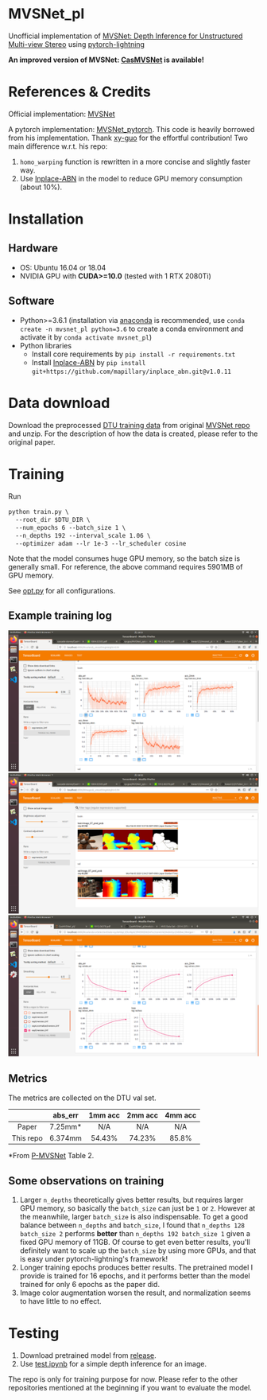 # MVSNet_pl
Unofficial implementation of [MVSNet: Depth Inference for Unstructured Multi-view Stereo](https://arxiv.org/pdf/1804.02505.pdf) using [pytorch-lightning](https://github.com/PyTorchLightning/pytorch-lightning)

**An improved version of MVSNet: [CasMVSNet](https://github.com/kwea123/CasMVSNet_pl) is available!**

# References & Credits
Official implementation: [MVSNet](https://github.com/YoYo000/MVSNet)

A pytorch implementation: [MVSNet_pytorch](https://github.com/xy-guo/MVSNet_pytorch).
This code is heavily borrowed from his implementation. Thank [xy-guo](https://github.com/xy-guo) for the effortful contribution!
Two main difference w.r.t. his repo:
1. `homo_warping` function is rewritten in a more concise and slightly faster way.
2. Use [Inplace-ABN](https://github.com/mapillary/inplace_abn) in the model to reduce GPU memory consumption (about 10%).

# Installation

## Hardware

* OS: Ubuntu 16.04 or 18.04
* NVIDIA GPU with **CUDA>=10.0** (tested with 1 RTX 2080Ti)

## Software

* Python>=3.6.1 (installation via [anaconda](https://www.anaconda.com/distribution/) is recommended, use `conda create -n mvsnet_pl python=3.6` to create a conda environment and activate it by `conda activate mvsnet_pl`)
* Python libraries
    * Install core requirements by `pip install -r requirements.txt`
    * Install [Inplace-ABN](https://github.com/mapillary/inplace_abn) by `pip install git+https://github.com/mapillary/inplace_abn.git@v1.0.11`

# Data download

Download the preprocessed [DTU training data](https://drive.google.com/file/d/1eDjh-_bxKKnEuz5h-HXS7EDJn59clx6V/view) from original [MVSNet repo](https://github.com/YoYo000/MVSNet) and unzip. For the description of how the data is created, please refer to the original paper.

# Training
Run
```
python train.py \
  --root_dir $DTU_DIR \
  --num_epochs 6 --batch_size 1 \
  --n_depths 192 --interval_scale 1.06 \
  --optimizer adam --lr 1e-3 --lr_scheduler cosine
```
Note that the model consumes huge GPU memory, so the batch size is generally small. For reference, the above command requires 5901MB of GPU memory.

See [opt.py](opt.py) for all configurations.

## Example training log

![log1](assets/log1.png)
![log2](assets/log2.png)
![log3](assets/log3.png)

## Metrics
The metrics are collected on the DTU val set.

|       | abs_err | 1mm acc | 2mm acc | 4mm acc |
| :---: |   :---: |  :---: | :---: | :---: |
| Paper | 7.25mm*     | N/A    | N/A | N/A |
| This repo | 6.374mm | 54.43% | 74.23% | 85.8% |

*From [P-MVSNet](http://openaccess.thecvf.com/content_ICCV_2019/papers/Luo_P-MVSNet_Learning_Patch-Wise_Matching_Confidence_Aggregation_for_Multi-View_Stereo_ICCV_2019_paper.pdf) Table 2.

## Some observations on training
1. Larger `n_depths` theoretically gives better results, but requires larger GPU memory, so basically the `batch_size` can just be `1` or `2`. However at the meanwhile, larger `batch_size` is also indispensable. To get a good balance between `n_depths` and `batch_size`, I found that `n_depths 128 batch_size 2` performs **better** than `n_depths 192 batch_size 1` given a fixed GPU memory of 11GB. Of course to get even better results, you'll definitely want to scale up the `batch_size` by using more GPUs, and that is easy under pytorch-lightning's framework!
2. Longer training epochs produces better results. The pretrained model I provide is trained for 16 epochs, and it performs better than the model trained for only 6 epochs as the paper did.
3. Image color augmentation worsen the result, and normalization seems to have little to no effect.

# Testing

1. Download pretrained model from [release](https://github.com/kwea123/MVSNet_pl/releases).
2. Use [test.ipynb](test.ipynb) for a simple depth inference for an image.

The repo is only for training purpose for now. Please refer to the other repositories mentioned at the beginning if you want to evaluate the model.
